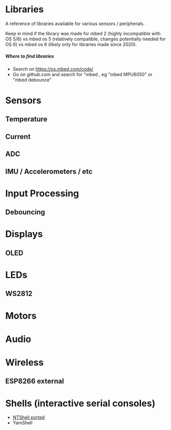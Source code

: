# Libraries
A reference of libraries available for various sensors / peripherals.

Keep in mind if the library was made for mbed 2 (highly incompatible with OS 5/6) vs mbed os 5 (relatively compatible, changes potentially needed for OS 6) vs mbed os 6 (likely only for libraries made since 2020).


##### Where to find libraries
- Search on https://os.mbed.com/code/
- Go on github.com and search for "mbed <device name>, eg "mbed MPU6050" or "mbed debounce"

# Sensors
## Temperature

## Current

## ADC

## IMU / Accelerometers / etc

# Input Processing
## Debouncing

# Displays
## OLED

# LEDs
## WS2812

# Motors

# Audio

# Wireless
## ESP8266 external

# Shells (interactive serial consoles)
- [NTShell ported](https://iotexpert.com/ntshell-for-mbed-os/)
- YamShell